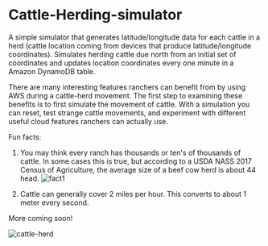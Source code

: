 # Cattle-Herding-simulator
A simple simulator that generates latitude/longitude data for each cattle in a herd (cattle location coming from devices that produce latitude/longitude coordinates). Simulates herding cattle due north from an initial set of coordinates and updates location coordinates every one minute in a Amazon DynamoDB table.

There are many interesting features ranchers can benefit from by using AWS during a cattle-herd movement. The first step to examining these benefits is to first simulate the movement of cattle. With a simulation you can reset, test strange cattle movements, and experiment with different useful cloud features ranchers can actually use. 

Fun facts: 
1. You may think every ranch has thousands or ten's of thousands of cattle. In some cases this is true, but according to a USDA NASS 2017 Census of Agriculture, the average size of a beef cow herd is about 44 head. ![fact1](https://www.ers.usda.gov/topics/animal-products/cattle-beef/sector-at-a-glance/)

2. Cattle can generally cover 2 miles per hour. This converts to about 1 meter every second.  

More coming soon!

![cattle-herd](https://victoria.mediaplanet.com/app/uploads/sites/114/2021/05/cattle-herding.jpg)
